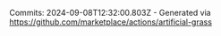 Commits: 2024-09-08T12:32:00.803Z - Generated via https://github.com/marketplace/actions/artificial-grass
<br>
